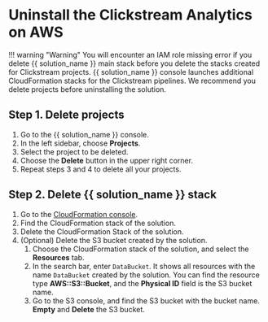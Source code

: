 # Uninstall the Clickstream Analytics on AWS

!!! warning "Warning"
    You will encounter an IAM role missing error if you delete {{ solution_name }} main stack before you delete the stacks created for Clickstream projects. {{ solution_name }} console launches additional CloudFormation stacks for the Clickstream pipelines.
    We recommend you delete projects before uninstalling the solution.

## Step 1. Delete projects

1. Go to the {{ solution_name }} console. 
2. In the left sidebar, choose **Projects**.
3. Select the project to be deleted.
4. Choose the **Delete** button in the upper right corner.
5. Repeat steps 3 and 4 to delete all your projects.

## Step 2. Delete {{ solution_name }} stack

1. Go to the [CloudFormation console][cloudformation].
2. Find the CloudFormation stack of the solution.
3. Delete the CloudFormation Stack of the solution.
4. (Optional) Delete the S3 bucket created by the solution.
    1. Choose the CloudFormation stack of the solution, and select the **Resources** tab.
    2. In the search bar, enter `DataBucket`. It shows all resources with the name `DataBucket` created by the solution. You can find the resource type **AWS::S3::Bucket**, and the **Physical ID** field is the S3 bucket name.
    3. Go to the S3 console, and find the S3 bucket with the bucket name. **Empty** and **Delete** the S3 bucket.

[cloudformation]: https://console.aws.amazon.com/cloudfromation/
